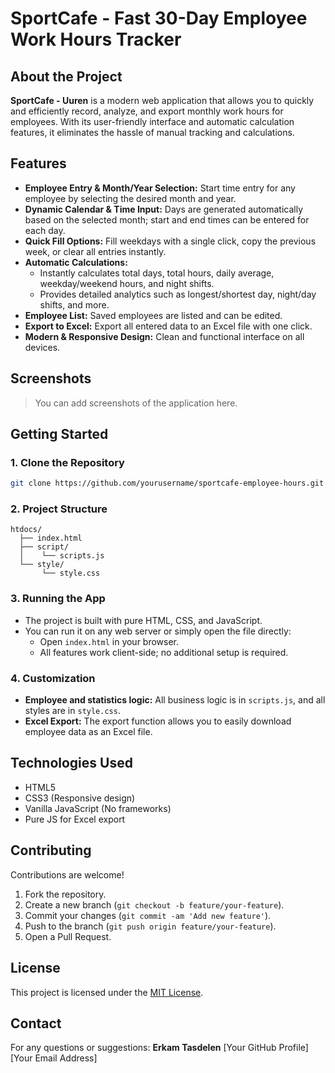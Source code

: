 # SportCafe - Fast 30-Day Employee Work Hours Tracker

## About the Project

**SportCafe - Uuren** is a modern web application that allows you to quickly and efficiently record, analyze, and export monthly work hours for employees. With its user-friendly interface and automatic calculation features, it eliminates the hassle of manual tracking and calculations.

## Features

- **Employee Entry & Month/Year Selection:** Start time entry for any employee by selecting the desired month and year.
- **Dynamic Calendar & Time Input:** Days are generated automatically based on the selected month; start and end times can be entered for each day.
- **Quick Fill Options:** Fill weekdays with a single click, copy the previous week, or clear all entries instantly.
- **Automatic Calculations:**
  - Instantly calculates total days, total hours, daily average, weekday/weekend hours, and night shifts.
  - Provides detailed analytics such as longest/shortest day, night/day shifts, and more.
- **Employee List:** Saved employees are listed and can be edited.
- **Export to Excel:** Export all entered data to an Excel file with one click.
- **Modern & Responsive Design:** Clean and functional interface on all devices.

## Screenshots

> You can add screenshots of the application here.

## Getting Started

### 1. Clone the Repository

```bash
git clone https://github.com/yourusername/sportcafe-employee-hours.git
```

### 2. Project Structure

```
htdocs/
  ├── index.html
  ├── script/
  │    └── scripts.js
  └── style/
       └── style.css
```

### 3. Running the App

- The project is built with pure HTML, CSS, and JavaScript.
- You can run it on any web server or simply open the file directly:
  - Open `index.html` in your browser.
  - All features work client-side; no additional setup is required.

### 4. Customization

- **Employee and statistics logic:** All business logic is in `scripts.js`, and all styles are in `style.css`.
- **Excel Export:** The export function allows you to easily download employee data as an Excel file.

## Technologies Used

- HTML5
- CSS3 (Responsive design)
- Vanilla JavaScript (No frameworks)
- Pure JS for Excel export

## Contributing

Contributions are welcome!

1. Fork the repository.
2. Create a new branch (`git checkout -b feature/your-feature`).
3. Commit your changes (`git commit -am 'Add new feature'`).
4. Push to the branch (`git push origin feature/your-feature`).
5. Open a Pull Request.

## License

This project is licensed under the [MIT License](LICENSE).

## Contact

For any questions or suggestions:
**Erkam Tasdelen**
[Your GitHub Profile]
[Your Email Address] 